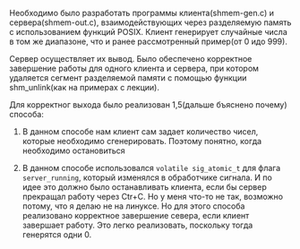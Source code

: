 Необходимо было разработать программы клиента(shmem-gen.c) и сервера(shmem-out.c), взаимодействующих через разделяемую память с использованием функций POSIX. Клиент генерирует случайные числа в том же диапазоне, что и ранее рассмотренный пример(от 0 идо 999).

Сервер осуществляет их вывод. Было обеспечено корректное завершение работы для одного клиента и сервера, при котором удаляется сегмент разделяемой памяти с помощью функции shm_unlink(как на примерах с лекции).

Для корректног выхода было реализован 1,5(дальше бъяснено почему) способа:

1) В данном способе нам клиент сам задает количество чисел, которые необходимо сгенерировать. Поэтому понятно, когда необходимо остановиться

2) В данном способе использовался `volatile sig_atomic_t` для флага `server_running`, который изменялся в обработчике сигнала. И по идее это должно было останавливать клиента, если бы сервер прекращал работу через Ctr+C. Но у меня что-то не так, возможно потому, что я делаю не на линуксе. Но для этого способа реализовано корректное завершение севера, если клиент завершает работу. Это легко реализовать, поскольку тогда генерятся одни 0. 
